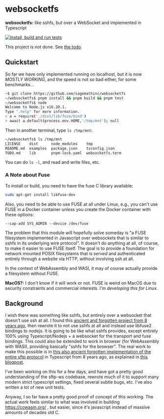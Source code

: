 # websocketfs

**websocketfs:** like sshfs, but over a WebSocket and implemented in Typescript

[![Install, build and run tests](https://github.com/sagemathinc/websocketfs/actions/workflows/test-all.yml/badge.svg)](https://github.com/sagemathinc/websocketfs/actions/workflows/test-all.yml)

This project is not done. See [the todo](./TODO.md).

## Quickstart

So far we have only implemented running on localhost, but it is now _MOSTLY WORKING_, and the speed is not so bad either, for some benchmarks...

```sh
~$ git clone https://github.com/sagemathinc/websocketfs
~/websocketfs$ pnpm install && pnpm build && pnpm test
~/websocketfs$ node
Welcome to Node.js v16.20.1.
Type ".help" for more information.
> a = require('./dist/lib/fuse/bind')
> await a.default(process.env.HOME,'/tmp/mnt'); null
```

Then in another terminal, type `ls /tmp/mnt`:

```sh
~/websocketfs$ ls /tmp/mnt
LICENSE    dist      node_modules    tmp
README.md  examples  package.json    tsconfig.json
TODO.md    lib       pnpm-lock.yaml  websocketfs.term
```

You can do `ls -l`, and read and write files, etc.  

### A Note about Fuse

To install or build, you need to have the fuse C library
available:

```sh
sudo apt-get install libfuse-dev
```

Also, you need to be able to use FUSE at all under Linux, e.g., you can't
use FUSE in a Docker container unless you create the Docker container with these options:

```
--cap-add SYS_ADMIN --device /dev/fuse
```

The problem that this module will hopefully solve someday is "a FUSE filesystem
implemented in Javascript over websockets that is similar to sshfs in its
underlying wire protocol". It doesn't do anything at all, of course, to make
it easier to use FUSE itself. The goal is to provide a foundation for network mounted
POSIX filesystems that is _served_ and authenticated entirely through a website via HTTP,
without involving ssh at all.

In the context of WebAssembly and WASI, it may of course actually provide a filesystem
without FUSE.

**MacOS?:** I don't know if it will work or not. FUSE is weird on MacOS due to security constraints and commercial interests.
_I'm developing this for Linux._ 

## Background

I wish there was something like sshfs, but entirely over a websocket that doesn't use ssh at all. I found this [ancient and forgotten project from 8 years ago](https://github.com/lukaaash/vfs/tree/master), then rewrote it to not use sshfs at all and instead use libfuse2 bindings to nodejs. It is going to be like what sshfs provides, except entirely 100% using Typescript/Nodejs \+ a websocket for the transport and fuse bindings. This could also be extended to work in browser \(for WebAssembly with WASI\), providing basically "sshfs for the browser". The real work to make this possible is in [this also ancient forgotten implementation of the entire sftp protocol](https://github.com/lukaaash/sftp-ws) in Typescript from 8 years ago, as explained in [this blogpost](https://lukas.pokorny.eu/sftp-over-websockets/).    

I've been working on this for a few days, and have got a pretty good understanding of the sftp\-ws codebase, rewrote much of it to support many modern strict typescript settings, fixed several subtle bugs, etc.  I've also written a lot of new unit tests.

Anyway, I so far have a pretty good proof of concept of this working.  The actual work feels similar to what was involved in building https://cowasm.org/ , but easier, since it's javascript instead of massive amounts of decades old C.
